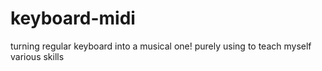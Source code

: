 # keyboard-midi
turning regular keyboard into a musical one! purely using to teach myself various skills

